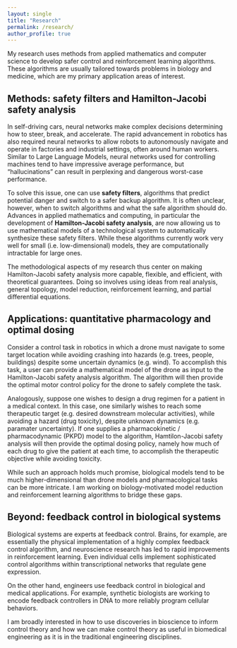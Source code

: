 ```yaml
---
layout: single
title: "Research"
permalink: /research/
author_profile: true
---
```


My research uses methods from applied mathematics and computer science to develop safer control and reinforcement learning algorithms. These algorithms are usually tailored towards problems in biology and medicine, which are my primary application areas of interest.

## Methods: safety filters and Hamilton-Jacobi safety analysis
In self-driving cars, neural networks make complex decisions determining how to steer, break, and accelerate. The rapid advancement in robotics has also required neural networks to allow robots to autonomously navigate and operate in factories and industrial settings, often around human workers. Similar to Large Language Models, neural networks used for controlling machines tend to have impressive average performance, but “hallucinations” can result in perplexing and dangerous worst-case performance.

To solve this issue, one can use **safety filters**, algorithms that predict potential danger and switch to a safer backup algorithm. It is often unclear, however, when to switch algorithms and what the safe algorithm should do. Advances in applied mathematics and computing, in particular the development of **Hamilton-Jacobi safety analysis**, are now allowing us to use mathematical models of a technological system to automatically synthesize these safety filters. While these algorithms currently work very well for small (i.e. low-dimensional) models, they are computationally intractable for large ones.

The methodological aspects of my research thus center on making Hamilton-Jacobi safety analysis more capable, flexible, and efficient, with theoretical guarantees.
Doing so involves using ideas from real analysis, general topology, model reduction, reinforcement learning, and partial differential equations.

## Applications: quantitative pharmacology and optimal dosing
Consider a control task in robotics in which a drone must navigate to some target location while avoiding crashing into hazards (e.g. trees, people, buildings) despite some uncertain dynamics (e.g. wind).
To accomplish this task, a user can provide a mathematical model of the drone as input to the Hamilton-Jacobi safety analysis algorithm.
The algorithm will then provide the optimal motor control policy for the drone to safely complete the task.

Analogously, suppose one wishes to design a drug regimen for a patient in a medical context.
In this case, one similarly wishes to reach some therapeutic target (e.g. desired downstream molecular activities), while avoiding a hazard (drug toxicity), despite unknown dynamics (e.g. paramater uncertainty).
If one supplies a pharmacokinetic / pharmacodynamic (PKPD) model to the algorithm, Hamtilon-Jacobi safety analysis will then provide the optimal dosing policy, namely how much of each drug to give the patient at each time, to accomplish the therapeutic objective while avoiding toxicity.

While such an approach holds much promise, biological models tend to be much higher-dimensional than drone models and pharmacological tasks can be more intricate.
I am working on biology-motivated model reduction and reinforcement learning algorithms to bridge these gaps.

## Beyond: feedback control in biological systems
Biological systems are experts at feedback control.
Brains, for example, are essentially the physical implementation of a highly complex feedback control algorithm, and neuroscience research has led to rapid improvements in reinforcement learning.
Even individual cells implement sophisticated control algorithms within transcriptional networks that regulate gene expression.

On the other hand, engineers use feedback control in biological and medical applications.
For example, synthetic biologists are working to encode feedback controllers in DNA to more reliably program cellular behaviors.

I am broadly interested in how to use discoveries in bioscience to inform control theory and how we can make control theory as useful in biomedical engineering as it is in the traditional engineering disciplines.
